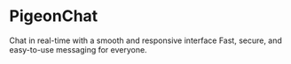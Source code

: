 # PigeonChat
Chat in real-time with a smooth and responsive interface Fast, secure, and easy-to-use messaging for everyone.
